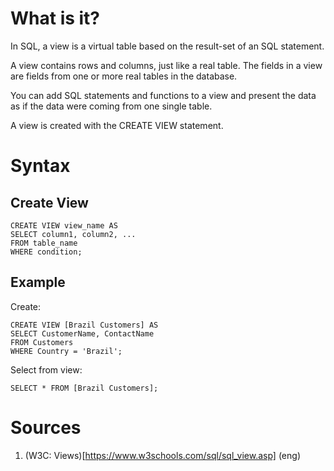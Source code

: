 # What is it?
In SQL, a view is a virtual table based on the result-set of an SQL statement.

A view contains rows and columns, just like a real table. The fields in a view are fields from one or more real tables in the database.

You can add SQL statements and functions to a view and present the data as if the data were coming from one single table.

A view is created with the CREATE VIEW statement. 

# Syntax
## Create View
```
CREATE VIEW view_name AS
SELECT column1, column2, ...
FROM table_name
WHERE condition;
```
## Example
Create:
```
CREATE VIEW [Brazil Customers] AS
SELECT CustomerName, ContactName
FROM Customers
WHERE Country = 'Brazil';
```
Select from view:
```
SELECT * FROM [Brazil Customers];
```

# Sources
1. (W3C: Views)[https://www.w3schools.com/sql/sql_view.asp] (eng)